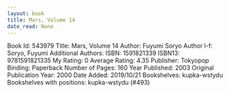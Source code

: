 ```yaml
---
layout: book
title: Mars, Volume 14
date_read: None
---
```


Book Id: 543979
Title: Mars, Volume 14
Author: Fuyumi Soryo
Author l-f: Soryo, Fuyumi
Additional Authors: 
ISBN: 1591821339
ISBN13: 9781591821335
My Rating: 0
Average Rating: 4.35
Publisher: Tokyopop
Binding: Paperback
Number of Pages: 160
Year Published: 2003
Original Publication Year: 2000
Date Added: 2019/10/21
Bookshelves: kupka-wstydu
Bookshelves with positions: kupka-wstydu (#493)

